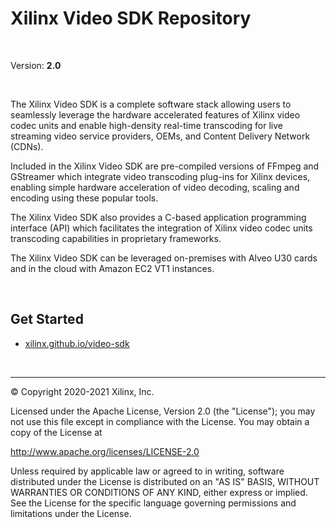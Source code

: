 # Xilinx Video SDK Repository

</br>

Version: **2.0**

</br>

The Xilinx Video SDK is a complete software stack allowing users to seamlessly leverage the hardware accelerated features of Xilinx video codec units and enable high-density real-time transcoding for live streaming video service providers, OEMs, and Content Delivery Network (CDNs). 

Included in the Xilinx Video SDK are pre-compiled versions of FFmpeg and GStreamer which integrate video transcoding plug-ins for Xilinx devices, enabling simple hardware acceleration of video decoding, scaling and encoding using these popular tools. 

The Xilinx Video SDK also provides a C-based application programming interface (API) which facilitates the integration of Xilinx video codec units transcoding capabilities in proprietary frameworks. 

The Xilinx Video SDK can be leveraged on-premises with Alveo U30 cards and in the cloud with Amazon EC2 VT1 instances.

</br>

## Get Started

* [xilinx.github.io/video-sdk](https://xilinx.github.io/video-sdk/index.html)

</br>

---------------------------------------------------

© Copyright 2020-2021 Xilinx, Inc.

Licensed under the Apache License, Version 2.0 (the "License"); you may not use this file except in compliance with the License. You may obtain a copy of the License at

http://www.apache.org/licenses/LICENSE-2.0

Unless required by applicable law or agreed to in writing, software distributed under the License is distributed on an "AS IS" BASIS, WITHOUT WARRANTIES OR CONDITIONS OF ANY KIND, either express or implied. See the License for the specific language governing permissions and limitations under the License.